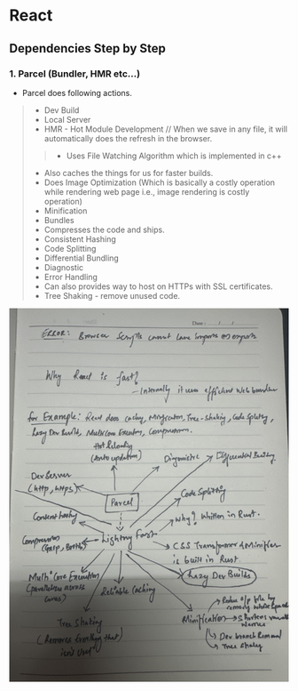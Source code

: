 # React



## Dependencies Step by Step 

### 1. Parcel (Bundler, HMR etc...)

- Parcel does following actions. 
> - Dev Build
> - Local Server
> - HMR - Hot Module Development // When we save in any file, it will automatically does the refresh in the browser.
>> - Uses File Watching Algorithm which is implemented in c++
> - Also caches the things for us for faster builds.
> - Does Image Optimization (Which is basically a costly operation while rendering web page i.e., image rendering is costly operation)
> - Minification
> - Bundles
> - Compresses the code and ships.
> - Consistent Hashing
> - Code Splitting
> - Differential Bundling
> - Diagnostic
> - Error Handling
> - Can also provides way to host on HTTPs with SSL certificates.
> - Tree Shaking - remove unused code.


![Why reach is faster, an Example with Web Bundler](./notes/zz_image_dump/example-of-react-faster.jpeg)
